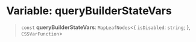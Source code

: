 # Variable: queryBuilderStateVars

> `const` **queryBuilderStateVars**: `MapLeafNodes`\<\{ `isDisabled`: `string`; \}, `CSSVarFunction`\>
